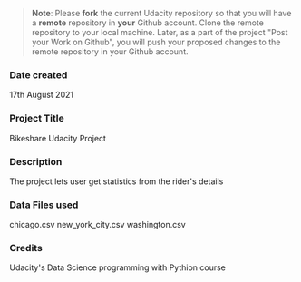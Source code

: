 >**Note**: Please **fork** the current Udacity repository so that you will have a **remote** repository in **your** Github account. Clone the remote repository to your local machine. Later, as a part of the project "Post your Work on Github", you will push your proposed changes to the remote repository in your Github account.

### Date created
17th August 2021

### Project Title
Bikeshare Udacity Project

### Description
The project lets user get statistics from the rider's details

### Data Files used
chicago.csv
new_york_city.csv
washington.csv

### Credits
Udacity's Data Science programming with Pythion course

